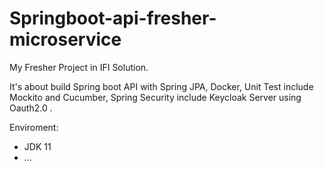 # Springboot-api-fresher-microservice

My Fresher Project in IFI Solution.

It's about build Spring boot API with Spring JPA, Docker, Unit Test include Mockito and Cucumber, Spring Security include Keycloak Server using Oauth2.0 .

Enviroment:
+ JDK 11
+ ...


